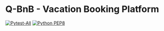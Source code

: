 # Q-BnB - Vacation Booking Platform

[![Pytest-All](https://github.com/keenan78/group-11/actions/workflows/pytest.yml/badge.svg)](https://github.com/keenan78/group-11/actions/workflows/pytest.yml)
[![Python PEP8](https://github.com/keenan78/group-11/actions/workflows/style_check.yml/badge.svg)](https://github.com/keenan78/group-11/actions/workflows/style_check.yml)
